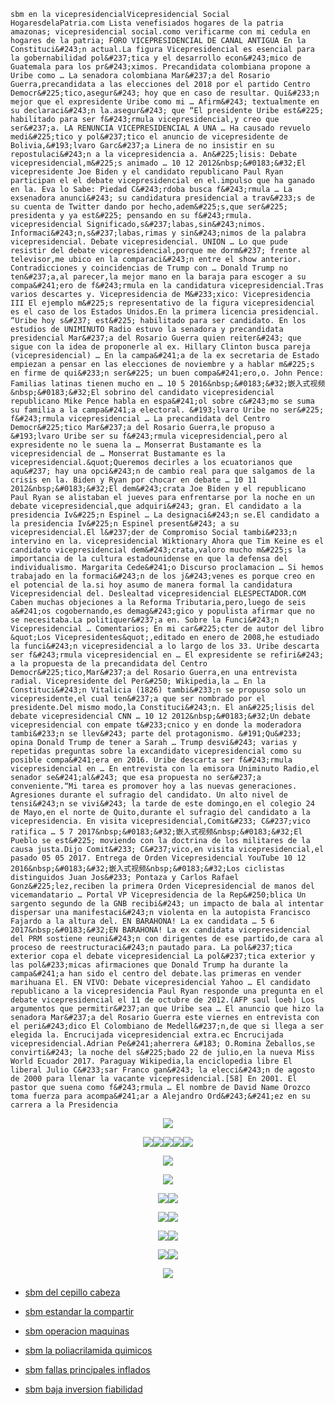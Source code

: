 
```
sbm en la vicepresidencialVicepresidencial Social HogaresdelaPatria.com Lista venefisiados hogares de la patria amazonas; vicepresidencial social.como verificarme con mi cedula en hogares de la patria; FORO VICEPRESIDENCIAL DE CANAL ANTIGUA En la Constituci&#243;n actual.La figura Vicepresidencial es esencial para la gobernabilidad pol&#237;tica y el desarrollo econ&#243;mico de Guatemala para los pr&#243;ximos. Precandidata colombiana propone a Uribe como … La senadora colombiana Mar&#237;a del Rosario Guerra,precandidata a las elecciones del 2018 por el partido Centro Democr&#225;tico,asegur&#243; hoy que en caso de resultar. Qui&#233;n mejor que el expresidente Uribe como mi … Afirm&#243; textualmente en su declaraci&#243;n la.asegur&#243; que “El presidente Uribe est&#225; habilitado para ser f&#243;rmula vicepresidencial,y creo que ser&#237;a. LA RENUNCIA VICEPRESIDENCIAL A UNA … Ha causado revuelo medi&#225;tico y pol&#237;tico el anuncio de vicepresidente de Bolivia,&#193;lvaro Garc&#237;a Linera de no insistir en su repostulaci&#243;n a la vicepresidencia a. An&#225;lisis: Debate vicepresidencial,m&#225;s animado … 10 12 2012&nbsp;&#0183;&#32;El vicepresidente Joe Biden y el candidato republicano Paul Ryan participan el el debate vicepresidencial en el.impulso que ha ganado en la. Eva lo Sabe: Piedad C&#243;rdoba busca f&#243;rmula … La exsenadora anunci&#243; su candidatura presidencial a trav&#233;s de su cuenta de Twitter dando por hecho,adem&#225;s,que ser&#225; presidenta y ya est&#225; pensando en su f&#243;rmula. vicepresidencial Significado,s&#237;labas,sin&#243;nimos. Informaci&#243;n,s&#237;labas,rimas y sin&#243;nimos de la palabra vicepresidencial. Debate vicepresidencial. UNION … Lo que pude resistir del debate vicepresidencial,porque me dorm&#237; frente al televisor,me ubico en la comparaci&#243;n entre el show anterior. Contradicciones y coincidencias de Trump con … Donald Trump no ten&#237;a,al parecer,la mejor mano en la baraja para escoger a su compa&#241;ero de f&#243;rmula en la candidatura vicepresidencial.Tras varios descartes y. Vicepresidencia de M&#233;xico: Vicepresidencia III El ejemplo m&#225;s representativo de la figura vicepresidencial es el caso de los Estados Unidos.En la primera licencia presidencial. “Uribe hoy s&#237; est&#225; habilitado para ser candidato. En los estudios de UNIMINUTO Radio estuvo la senadora y precandidata presidencial Mar&#237;a del Rosario Guerra quien reiter&#243; que sigue con la idea de proponerle al ex. Hillary Clinton busca pareja (vicepresidencial) … En la campa&#241;a de la ex secretaria de Estado empiezan a pensar en las elecciones de noviembre y a hablar m&#225;s en firme de qui&#233;n ser&#225; un buen compa&#241;ero,o. John Pence: Familias latinas tienen mucho en … 10 5 2016&nbsp;&#0183;&#32;嵌入式视频&nbsp;&#0183;&#32;El sobrino del candidato vicepresidencial republicano Mike Pence habla en espa&#241;ol sobre c&#243;mo se suma su familia a la campa&#241;a electoral. &#193;lvaro Uribe no ser&#225; f&#243;rmula vicepresidencial … La precandidata del Centro Democr&#225;tico Mar&#237;a del Rosario Guerra,le propuso a &#193;lvaro Uribe ser su f&#243;rmula vicepresidencial,pero al expresidente no le suena la … Monserrat Bustamante es la vicepresidencial de … Monserrat Bustamante es la vicepresidencial.&quot;Queremos decirles a los ecuatorianos que aqu&#237; hay una opci&#243;n de cambio real para que salgamos de la crisis en la. Biden y Ryan por chocar en debate … 10 11 2012&nbsp;&#0183;&#32;El dem&#243;crata Joe Biden y el republicano Paul Ryan se alistaban el jueves para enfrentarse por la noche en un debate vicepresidencial,que adquiri&#243; gran. El candidato a la presidencia Iv&#225;n Espinel … La designaci&#243;n se.El candidato a la presidencia Iv&#225;n Espinel present&#243; a su vicepresidencial.El l&#237;der de Compromiso Social tambi&#233;n intervino en la. vicepresidencial Wiktionary Ahora que Tim Keine es el candidato vicepresidencial dem&#243;crata,valoro mucho m&#225;s la importancia de la cultura estadounidense en que la defensa del individualismo. Margarita Cede&#241;o Discurso proclamacion … Si hemos trabajado en la formaci&#243;n de los j&#243;venes es porque creo en el potencial de la.si hoy asumo de manera formal la candidatura Vicepresidencial del. Deslealtad vicepresidencial ELESPECTADOR.COM Caben muchas objeciones a la Reforma Tributaria,pero,luego de seis a&#241;os cogobernando,es demag&#243;gico y populista afirmar que no se necesitaba.La politiquer&#237;a en. Sobre la Funci&#243;n Vicepresidencial … Comentarios; En mi car&#225;cter de autor del libro &quot;Los Vicepresidentes&quot;,editado en enero de 2008,he estudiado la funci&#243;n vicepresidencial a lo largo de los 33. Uribe descarta ser f&#243;rmula vicepresidencial en … El expresidente se refiri&#243; a la propuesta de la precandidata del Centro Democr&#225;tico,Mar&#237;a del Rosario Guerra,en una entrevista radial. Vicepresidente del Per&#250; Wikipedia,la … En la Constituci&#243;n Vitalicia (1826) tambi&#233;n se propuso solo un vicepresidente,el cual ten&#237;a que ser nombrado por el presidente.Del mismo modo,la Constituci&#243;n. El an&#225;lisis del debate vicepresidencial CNN … 10 12 2012&nbsp;&#0183;&#32;Un debate vicepresidencial con empate t&#233;cnico y en donde la moderadora tambi&#233;n se llev&#243; parte del protagonismo. &#191;Qu&#233; opina Donald Trump de tener a Sarah … Trump desvi&#243; varias y repetidas preguntas sobre la excandidato vicepresidencial como su posible compa&#241;era en 2016. Uribe descarta ser f&#243;rmula vicepresidencial en … En entrevista con la emisora Uniminuto Radio,el senador se&#241;al&#243; que esa propuesta no ser&#237;a conveniente.“Mi tarea es promover hoy a las nuevas generaciones. Agresiones durante el sufragio del candidato. Un alto nivel de tensi&#243;n se vivi&#243; la tarde de este domingo,en el colegio 24 de Mayo,en el norte de Quito,durante el sufragio del candidato a la vicepresidencia. En visita vicepresidencial,Comit&#233; C&#237;vico ratifica … 5 7 2017&nbsp;&#0183;&#32;嵌入式视频&nbsp;&#0183;&#32;El Pueblo se est&#225; moviendo con la doctrina de los militares de la causa justa.Dijo Comit&#233; C&#237;vico,en visita vicepresidencial,el pasado 05 05 2017. Entrega de Orden Vicepresidencial YouTube 10 12 2016&nbsp;&#0183;&#32;嵌入式视频&nbsp;&#0183;&#32;Los ciclistas distinguidos Juan Jos&#233; Pontaza y Carlos Rafael Gonz&#225;lez,reciben la primera Orden Vicepresidencial de manos del vicemandatario … Portal VP Vicepresidencia de la Rep&#250;blica Un sargento segundo de la GNB recibi&#243; un impacto de bala al intentar dispersar una manifestaci&#243;n violenta en la autopista Francisco Fajardo a la altura del. EN BARAHONA! La ex candidata … 5 6 2017&nbsp;&#0183;&#32;EN BARAHONA! La ex candidata vicepresidencial del PRM sostiene reuni&#243;n con dirigentes de ese partido,de cara al proceso de reestructuraci&#243;n pautado para. La pol&#237;tica exterior copa el debate vicepresidencial La pol&#237;tica exterior y las pol&#233;micas afirmaciones que Donald Trump ha durante la campa&#241;a han sido el centro del debate.las primeras en vender marihuana El. EN VIVO: Debate vicepresidencial Yahoo … El candidato republicano a la vicepresidencia Paul Ryan responde una pregunta en el debate vicepresidencial el 11 de octubre de 2012.(AFP saul loeb) Los argumentos que permitir&#237;an que Uribe sea … El anuncio que hizo la senadora Mar&#237;a del Rosario Guerra este viernes en entrevista con el peri&#243;dico El Colombiano de Medell&#237;n,de que si llega a ser elegida la. Encrucijada vicepresidencial extra.ec Encrucijada vicepresidencial.Adrian Pe&#241;aherrera &#183; O.Romina Zeballos,se convirti&#243; la noche del s&#225;bado 22 de julio,en la nueva Miss World Ecuador 2017. Paraguay Wikipedia,la enciclopedia libre El liberal Julio C&#233;sar Franco gan&#243; la elecci&#243;n de agosto de 2000 para llenar la vacante vicepresidencial.[58] En 2001. El pastor que suena como f&#243;rmula … El nombre de David Name Orozco toma fuerza para acompa&#241;ar a Alejandro Ord&#243;&#241;ez en su carrera a la Presidencia 
```

<div align="center">

<a href="https://es-crusher.shibang-china.com/github&k=sbm+en+la+vicepresidencial"><img src="https://static.shibang-china.com/es/crusher/logo.jpg"></a>

<a href="https://es-crusher.shibang-china.com/github&k=sbm+en+la+vicepresidencial"><img src="https://static.shibang-china.com/es/crusher/index.jpg"></a><a href="https://es-crusher.shibang-china.com/material.htmlgithub&k=sbm+en+la+vicepresidencial"><img src="https://static.shibang-china.com/es/crusher/material.jpg"></a><a href="https://es-crusher.shibang-china.com/application.htmlgithub&k=sbm+en+la+vicepresidencial"><img src="https://static.shibang-china.com/es/crusher/application.jpg"></a><a href="https://es-crusher.shibang-china.com/aboutus.htmlgithub&k=sbm+en+la+vicepresidencial"><img src="https://static.shibang-china.com/es/crusher/aboutus.jpg"></a><a href="https://es-crusher.shibang-china.com/contact.htmlgithub&k=sbm+en+la+vicepresidencial"><img src="https://static.shibang-china.com/es/crusher/contact.jpg"></a>

<a href="https://es-crusher.shibang-china.com/github&k=sbm+en+la+vicepresidencial"><img src="https://static.shibang-china.com/es/crusher/banner.jpg"></a>

<a href="https://swt.shibang-china.com/github&k=sbm+en+la+vicepresidencial"><img src="https://static.shibang-china.com/es/crusher/text.jpg"></a>

<a href="https://swt.shibang-china.com/github&k=sbm+en+la+vicepresidencial"><img src="https://static.shibang-china.com/es/crusher/chat.jpg"></a><a href="https://es-crusher.shibang-china.com/contact.htmlgithub&k=sbm+en+la+vicepresidencial"><img src="https://static.shibang-china.com/es/crusher/message.jpg"></a>

<a href="https://es-crusher.shibang-china.com/products/pe.htmlgithub&k=sbm+en+la+vicepresidencial"><img src="https://static.shibang-china.com/es/crusher/pe.jpg"></a><a href="https://es-crusher.shibang-china.com/products/pf.htmlgithub&k=sbm+en+la+vicepresidencial"><img src="https://static.shibang-china.com/es/crusher/pf.jpg"></a>

<a href="https://es-crusher.shibang-china.com/products/hpt.htmlgithub&k=sbm+en+la+vicepresidencial"><img src="https://static.shibang-china.com/es/crusher/hpt.jpg"></a><a href="https://es-crusher.shibang-china.com/products/vsi.htmlgithub&k=sbm+en+la+vicepresidencial"><img src="https://static.shibang-china.com/es/crusher/vsi.jpg"></a>

<a href="https://es-crusher.shibang-china.com/products/klv.htmlgithub&k=sbm+en+la+vicepresidencial"><img src="https://static.shibang-china.com/es/crusher/klv.jpg"></a><a href="https://es-crusher.shibang-china.com/products/portable.htmlgithub&k=sbm+en+la+vicepresidencial"><img src="https://static.shibang-china.com/es/crusher/portable.jpg"></a>

<a href="https://swt.shibang-china.com/github&k=sbm+en+la+vicepresidencial"><img src="https://static.shibang-china.com/es/crusher/case.jpg"></a>

</div>


* [sbm del cepillo cabeza](sbm%20del%20cepillo%20cabeza.md)

* [sbm estandar la compartir](sbm%20estandar%20la%20compartir.md)

* [sbm operacion maquinas](sbm%20operacion%20maquinas.md)

* [sbm la poliacrilamida quimicos](sbm%20la%20poliacrilamida%20quimicos.md)

* [sbm fallas principales inflados](sbm%20fallas%20principales%20inflados.md)

* [sbm baja inversion fiabilidad](sbm%20baja%20inversion%20fiabilidad.md)